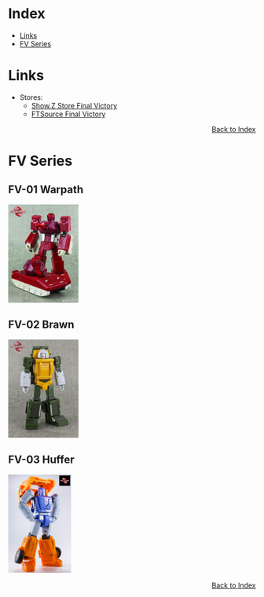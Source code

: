 # Index <a name="Index"/>
- [Links](#Links)
- [FV Series](#FT-Series)

# Links

- Stores: 
    - [Show.Z Store Final Victory](https://www.showzstore.com/search/?Keyword=final+victory)
    - [FTSource Final Victory](https://tfsource.com/3rd-party-figures/?manufacturer=156)

<p align="right"><a href="#Index" style="text-align: right">Back to Index</a></p>

# FV Series

## FV-01 Warpath
<img src="./images/FinalVictory/fv-01.jpg" height="200"/>

## FV-02 Brawn
<img src="./images/FinalVictory/fv-02.jpg" height="200"/>

## FV-03 Huffer
<img src="./images/FinalVictory/fv-03.jpg" height="200"/>

<p align="right"><a href="#Index" style="text-align: right">Back to Index</a></p>